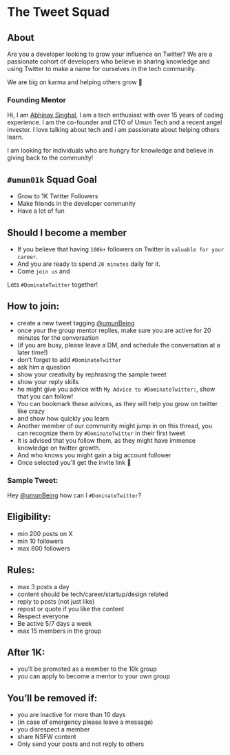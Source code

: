 # The Tweet Squad

## About
Are you a developer looking to grow your influence on Twitter? 
We are a passionate cohort of developers who believe in sharing knowledge and using Twitter to make a name for ourselves in the tech community. 

We are big on karma and helping others grow 🚀

### Founding Mentor
Hi, I am [Abhinav Singhal](https://x.com/umunbeing), I am a tech enthusiast with over 15 years of coding experience. I am the co-founder and CTO of Umun Tech and a recent angel investor. I love talking about tech and i am passionate about helping others learn.  

I am looking for individuals who are hungry for knowledge and believe in giving back to the community!

## `#umun01k` Squad Goal
- Grow to 1K Twitter Followers
- Make friends in the developer community 
- Have a lot of fun

## Should I become a member
- If you believe that having `100k+` followers on Twitter is `valuable for your career`. 
- And you are ready to spend `20 minutes` daily for it. 
- Come `join us` and 

Lets `#DominateTwitter` together!

## How to join:
- create a new tweet tagging [@umunBeing](https://x.com/umunbeing)
- once your the group mentor replies, make sure you are active for 20 minutes for the conversation
- (if you are busy, please leave a DM, and schedule the conversation at a later time!)
- don’t forget to add `#DominateTwitter`
- ask him a question
- show your creativity by rephrasing the sample tweet
- show your reply skills
- he might give you advice with `My Advice to #DominateTwitter:`, show that you can follow!
- You can bookmark these advices, as they will help you grow on twitter like crazy
- and show how quickly you learn
- Another member of our community might jump in on this thread, you can recognize them by `#DominateTwitter` in their first tweet
- It is advised that you follow them, as they might have immense knowledge on twitter growth.
- And who knows you might gain a big account follower
- Once selected you'll get the invite link 🎉

### Sample Tweet:
Hey [@umunBeing](https://x.com/umunbeing) how can I `#DominateTwitter`?

## Eligibility:
- min 200 posts on X
- min 10 followers
- max 800 followers

## Rules:
- max 3 posts a day
- content should be tech/career/startup/design related
- reply to posts (not just like)
- repost or quote if you like the content
- Respect everyone
- Be active 5/7 days a week
- max 15 members in the group

## After 1K:
- you’ll be promoted as a member to the 10k group
- you can apply to become a mentor to your own group 

## You’ll be removed if:
- you are inactive for more than 10 days
- (in case of emergency please leave a message)
- you disrespect a member
- share NSFW content
- Only send your posts and not reply to others
